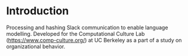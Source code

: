 # Introduction
 Processing and hashing Slack communication to enable language modelling. Developed for the Computational Culture Lab (https://www.comp-culture.org/) at UC Berkeley as a part of a study on organizational behavior.
